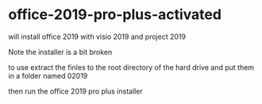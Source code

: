 # office-2019-pro-plus-activated

will install office 2019 with visio 2019 and project 2019

Note the installer is a bit broken

to use extract the finles to the root directory of the hard drive and put them in a folder named 02019

then run the office 2019 pro plus installer
